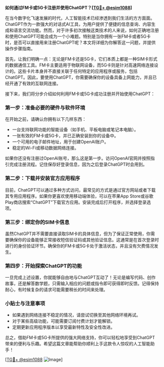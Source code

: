 **如何通过FM卡或5G卡注册并使用ChatGPT？[[TG💪+ @esim1088](https://t.me/s/esim1088)]**

在当今数字化飞速发展的时代，人工智能技术已经渗透到我们生活的方方面面。ChatGPT作为一款强大的对话式AI工具，为用户提供了便捷的信息查询、内容生成和语言交流功能。然而，对于许多初次接触这类技术的人来说，如何正确地注册和使用ChatGPT可能会成为一个小难题。特别是当你拥有一张FM卡或者5G卡时，是否可以直接用来注册ChatGPT呢？本文将详细为你解答这一问题，并提供操作步骤指南。

首先，让我们明确一点：无论是FM卡还是5G卡，它们本质上都是一种SIM卡形式的数据通信工具。FM卡主要适用于物联网设备，而5G卡则是针对高速网络连接设计的。这些卡片本身并不直接关联于任何特定的应用程序或服务，包括ChatGPT。因此，要使用ChatGPT，你需要确保你的设备具备上网能力，并且已经开通了有效的互联网连接。

接下来，我们将分步介绍如何利用FM卡或5G卡成功注册并开始使用ChatGPT：

### 第一步：准备必要的硬件与软件环境

在开始之前，请确认你拥有以下几样东西：
- 一台支持联网功能的智能设备（如手机、平板电脑或笔记本电脑）。
- 一张有效的FM卡或5G卡，并已正确安装到你的设备中。
- 一个可用的电子邮件地址，用于创建OpenAI账户。
- 稳定的Wi-Fi或移动数据网络连接。

如果你还没有注册过OpenAI账号，那么这是第一步。访问OpenAI官网并按照指引完成注册流程。记住保存好登录信息，因为之后登录ChatGPT时会用到。

### 第二步：下载并安装官方应用程序

目前，ChatGPT可以通过多种方式访问，最常见的方式是通过官方网站或者下载其专用应用程序。如果你更喜欢使用移动端体验，可以在苹果App Store或谷歌Play商店搜索“ChatGPT”下载官方应用。安装完成后打开程序，并选择登录选项。

### 第三步：绑定你的SIM卡信息

虽然ChatGPT并不需要直接读取SIM卡的具体信息，但为了保证正常使用，你需要确保你的设备能够正常接收短信验证码或其他验证信息。这通常是在首次登录时进行的身份验证环节。确保你的FM卡或5G卡处于激活状态，并且没有欠费情况发生。

### 第四步：开始探索ChatGPT的功能

一旦完成上述设置，你就能够自由地与ChatGPT互动了！无论是编写代码、创作故事，还是解答数学题，只需输入相应的问题或指令即可获得即时反馈。记得保持耐心，有时候复杂的请求可能需要稍长的时间来处理。

### 小贴士与注意事项

- 如果遇到网络连接不稳定的情况，请尝试切换至其他网络环境再试。
- 对于某些高级功能，可能需要订阅付费计划才能解锁。
- 定期更新应用程序版本以享受最新特性及安全性改进。

总之，借助FM卡或5G卡所提供的强大网络支持，你可以轻松地享受到ChatGPT带来的便利与乐趣。希望这篇文章能帮助你顺利上手这款令人惊叹的人工智能助手！

[[TG💪+ @esim1088](https://t.me/s/esim1088) ![Image](https://i.postimg.cc/4NQfJmqS/Snipaste-2025-05-13-00-14-12.png)]